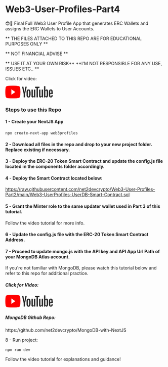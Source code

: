 # Web3-User-Profiles-Part4
😎🚀 Final Full Web3 User Profile App that generates ERC Wallets and assigns the ERC Wallets to User Accounts. 


** THE FILES ATTACHED TO THIS REPO ARE FOR EDUCATIONAL PURPOSES ONLY **

** NOT FINANCIAL ADVISE **

** USE IT AT YOUR OWN RISK** **I'M NOT RESPONSIBLE FOR ANY USE, ISSUES ETC.. **


Click for video:

<a href="https://www.youtube.com/watch?v=D1wg0OldCKU" target="_blank"><img src="https://github.com/net2devcrypto/misc/blob/main/ytlogo2.png" width="150" height="40"></a> 


<h3>Steps to use this Repo</h3>

<h4>1 - Create your NextJS App</h4>

```shell
npx create-next-app web3profiles
```

<h4>2 - Download all files in the repo and drop to your new project folder. Replace existing if necessary.</h4>

<h4>3 - Deploy the ERC-20 Token Smart Contract and update the config.js file located in the components folder accordingly.</h4>

<h4>4 - Deploy the Smart Contract located below:</h4>

https://raw.githubusercontent.com/net2devcrypto/Web3-User-Profiles-Part2/main/Web3-UserProfiles-UserDB-Smart-Contract.sol

<h4>5 - Grant the Minter role to the same updater wallet used in Part 3 of this tutorial.</h4>

Follow the video tutorial for more info.

<h4>6 - Update the config.js file with the ERC-20 Token Smart Contract Address.</h4>

<h4>7 - Proceed to update mongo.js with the API key and API App Url Path of your MongoDB Atlas account.</h4>

If you're not familiar with MongoDB, please watch this tutorial below and refer to this repo for additional practice.

<h5>Click for Video:</h5>
<a href="https://www.youtube.com/watch?v=lbAp42VM8a0&t=1479s" target="_blank"><img src="https://github.com/net2devcrypto/misc/blob/main/ytlogo2.png" width="150" height="40"></a> 

<h5>MongoDB Github Repo:</h5>
https://github.com/net2devcrypto/MongoDB-with-NextJS

8 - Run project:

```shell
npm run dev
```

Follow the video tutorial for explanations and guidance!
